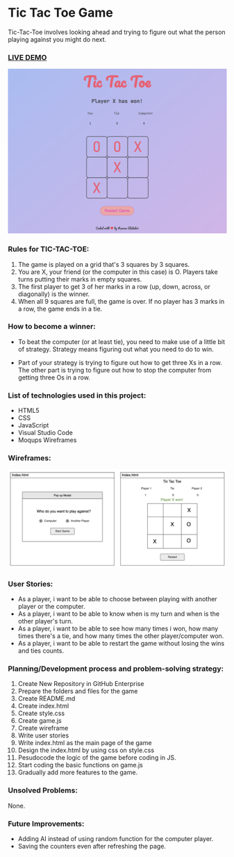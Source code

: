 # Tic Tac Toe Game
Tic-Tac-Toe involves looking ahead and trying to figure out what the person playing against you might do next.
### [LIVE DEMO](https://rawan-alshehri.github.io/Tic-Tac-Toe/index.html)

![Game](screenshot.png)

### Rules for TIC-TAC-TOE:
1. The game is played on a grid that's 3 squares by 3 squares.
2. You are X, your friend (or the computer in this case) is O. Players take turns putting their marks in empty squares.
3. The first player to get 3 of her marks in a row (up, down, across, or diagonally) is the winner.
4. When all 9 squares are full, the game is over. If no player has 3 marks in a row, the game ends in a tie.
### How to become a winner:
* To beat the computer (or at least tie), you need to make use of a little bit of strategy. Strategy means figuring out what you need to do to win.

* Part of your strategy is trying to figure out how to get three Xs in a row. The other part is trying to figure out how to stop the computer from getting three Os in a row.
### List of technologies used in this project:
* HTML5
* CSS
* JavaScript
* Visual Studio Code
* Moqups Wireframes
### Wireframes:
![Game Wireframe](Wireframe.png)
### User Stories:
* As a player, i want to be able to choose between playing with another player or the computer.
* As a player, i want to be able to know when is my turn and when is the other player's turn.
* As a player, i want to be able to see how many times i won, how many times there's a tie, and how many times the other player/computer won.
* As a player, i want to be able to restart the game without losing the wins and ties counts.
### Planning/Development process and problem-solving strategy:
1.  Create New Repository in GitHub Enterprise
2.  Prepare the folders and files for the game
3.  Create README.md
4.  Create index.html
5.  Create style.css
6.  Create game.js
7.  Create wireframe
8.  Write user stories
9.  Write index.html as the main page of the game
10. Design the index.html by using css on style.css
11. Pesudocode the logic of the game before coding in JS.
12. Start coding the basic functions on game.js
10. Gradually add more features to the game.
### Unsolved Problems:
None.
### Future Improvements:
* Adding AI instead of using random function for the computer player.
* Saving the counters even after refreshing the page.
